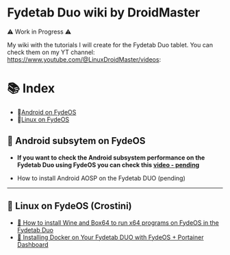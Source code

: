 # Fydetab Duo wiki by DroidMaster

⚠️ Work in Progress ⚠️

My wiki with the tutorials I will create for the Fydetab Duo tablet. You can check them on my YT channel: https://www.youtube.com/@LinuxDroidMaster/videos: 


# 📚 Index
* 🤖[Android on FydeOS](#android-subsystem)
* 🐧[Linux on FydeOS](#linux-subsystem)



## 🤖 Android subsytem on FydeOS <a name=android-subsystem></a>

* **If you want to check the Android subsystem performance on the Fydetab Duo using FydeOS you can check this [video - pending]()**

* How to install Android AOSP on the Fydetab DUO (pending)

---

## 🐧 Linux on FydeOS (Crostini) <a name=linux-subsystem></a>

* [🍷 How to install Wine and Box64 to run x64 programs on FydeOS in the Fydetab Duo](/Documentation/Linux_subsystem/Installing_Wine.md)
* [🐳 Installing Docker on Your Fydetab DUO with FydeOS + Portainer Dashboard](/Documentation/Linux_subsystem/Docker.md)
